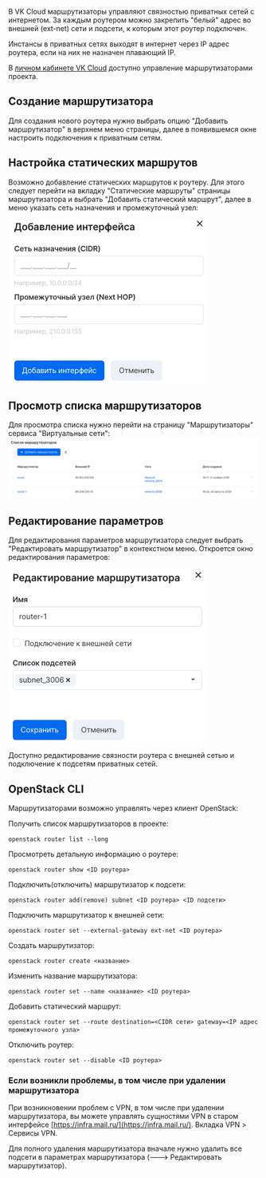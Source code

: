В VK Cloud маршрутизаторы управляют связностью приватных сетей с интернетом. За каждым роутером можно закрепить "белый" адрес во внешней (ext-net) сети и подсети, к которым этот роутер подключен.

Инстансы в приватных сетях выходят в интернет через IP адрес роутера, если на них не назначен плавающий IP.

В [личном кабинете VK Cloud](https://mcs.mail.ru/app/services/infra/routers/) доступно управление маршрутизаторами проекта.

## Создание маршрутизатора

Для создания нового роутера нужно выбрать опцию "Добавить маршрутизатор" в верхнем меню страницы, далее в появившемся окне настроить подключения к приватным сетям.

## Настройка статических маршрутов

Возможно добавление статических маршрутов к роутеру. Для этого следует перейти на вкладку "Статические маршруты" страницы маршрутизатора и выбрать "Добавить статический маршрут", далее в меню указать сеть назначения и промежуточный узел:

![](./assets/1598278582063-snimok-ekrana-2020-08-24-v-17.14.54.png)

## Просмотр списка маршрутизаторов

Для просмотра списка нужно перейти на страницу "Маршрутизаторы" сервиса "Виртуальные сети":![](./assets/1598275822344-snimok-ekrana-2020-08-24-v-16.28.52.png)

## Редактирование параметров

Для редактирования параметров маршрутизатора следует выбрать "Редактировать маршрутизатор" в контекстном меню. Откроется окно редактирования параметров:

![](./assets/1598276129945-snimok-ekrana-2020-08-24-v-16.35.01.png)

Доступно редактирование связности роутера с внешней сетью и подключение к подсетям приватных сетей.

## OpenStack CLI

Маршрутизаторами возможно управлять через клиент OpenStack:

Получить список маршрутизаторов в проекте:

```
openstack router list --long
```

Просмотреть детальную информацию о роутере:

```
openstack router show <ID роутера>
```

Подключить(отключить) маршрутизатор к подсети:

```
openstack router add(remove) subnet <ID роутера> <ID подсети>
```

Подключить маршрутизатор к внешней сети:

```
openstack router set --external-gateway ext-net <ID роутера>
```

Создать маршрутизатор:

```
openstack router create <название>
```

Изменить название маршрутизатора:

```
openstack router set --name <название> <ID роутера>
```

Добавить статический маршрут:

```
openstack router set --route destination=<CIDR сети> gateway=<IP адрес промежуточного узла>
```

Отключить роутер:

```
openstack router set --disable <ID роутера>
```

### Если возникли проблемы, в том числе при удалении маршрутизатора

При возникновении проблем с VPN, в том числе при удалении маршрутизатора, вы можете управлять сущностями VPN в старом интерфейсе [https://infra.mail.ru/](https://infra.mail.ru/). Вкладка VPN > Сервисы VPN.

Для полного удаления маршрутизатора вначале нужно удалить все подсети в параметрах маршрутизатора (---> Редактировать маршрутизатор).
